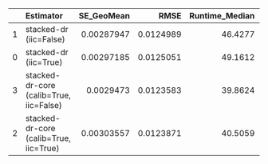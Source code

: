 |    | Estimator                               |   SE_GeoMean |      RMSE |   Runtime_Median |   ESS_Mean |   N_Experiments |
|---:|:----------------------------------------|-------------:|----------:|-----------------:|-----------:|----------------:|
|  1 | stacked-dr (iic=False)                  |   0.00287947 | 0.0124989 |          46.4277 |        nan |             200 |
|  0 | stacked-dr (iic=True)                   |   0.00297185 | 0.0125051 |          49.1612 |        nan |             200 |
|  3 | stacked-dr-core (calib=True, iic=False) |   0.0029473  | 0.0123583 |          39.8624 |        nan |             200 |
|  2 | stacked-dr-core (calib=True, iic=True)  |   0.00303557 | 0.0123871 |          40.5059 |        nan |             200 |